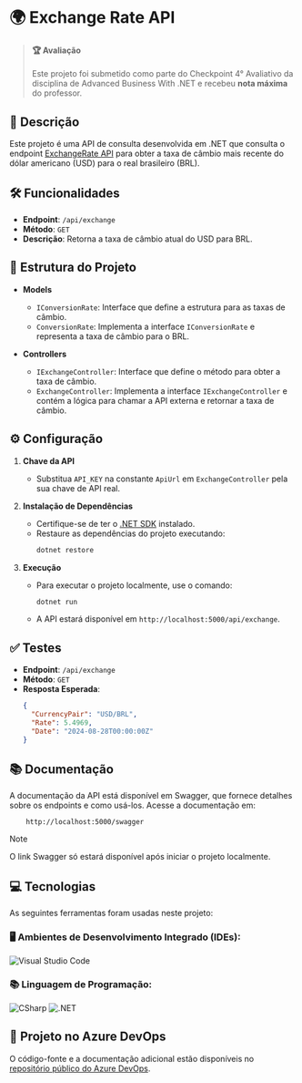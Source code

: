 # 🌍 Exchange Rate API

> #### 🏆 Avaliação
> Este projeto foi submetido como parte do Checkpoint 4° Avaliativo da disciplina de Advanced Business With .NET e recebeu **nota máxima** do professor.


## 📜 Descrição

Este projeto é uma API de consulta desenvolvida em .NET que consulta o endpoint [ExchangeRate API](https://v6.exchangerate-api.com) para obter a taxa de câmbio mais recente do dólar americano (USD) para o real brasileiro (BRL).

## 🛠️ Funcionalidades

- **Endpoint**: `/api/exchange`
- **Método**: `GET`
- **Descrição**: Retorna a taxa de câmbio atual do USD para BRL.

## 📂 Estrutura do Projeto

- **Models**
  - `IConversionRate`: Interface que define a estrutura para as taxas de câmbio.
  - `ConversionRate`: Implementa a interface `IConversionRate` e representa a taxa de câmbio para o BRL.

- **Controllers**
  - `IExchangeController`: Interface que define o método para obter a taxa de câmbio.
  - `ExchangeController`: Implementa a interface `IExchangeController` e contém a lógica para chamar a API externa e retornar a taxa de câmbio.


## ⚙️ Configuração

1. **Chave da API**
   - Substitua `API_KEY` na constante `ApiUrl` em `ExchangeController` pela sua chave de API real.

2. **Instalação de Dependências**
   - Certifique-se de ter o [.NET SDK](https://dotnet.microsoft.com/download) instalado.
   - Restaure as dependências do projeto executando:
     ```bash
     dotnet restore
     ```

3. **Execução**
   - Para executar o projeto localmente, use o comando:
     ```bash
     dotnet run
     ```
   - A API estará disponível em `http://localhost:5000/api/exchange`.

## ✅ Testes

- **Endpoint**: `/api/exchange`
- **Método**: `GET`
- **Resposta Esperada**:
  ```json
  {
    "CurrencyPair": "USD/BRL",
    "Rate": 5.4969,
    "Date": "2024-08-28T00:00:00Z"
  }
  ```

## 📚 Documentação

A documentação da API está disponível em Swagger, que fornece detalhes sobre os endpoints e como usá-los. Acesse a documentação em:
```https
    http://localhost:5000/swagger
```

> [!NOTE]
> O link Swagger só estará disponível após iniciar o projeto localmente.

## 💻 Tecnologias

As seguintes ferramentas foram usadas neste projeto:

### 🖥️ Ambientes de Desenvolvimento Integrado (IDEs):
![Visual Studio Code](https://img.shields.io/badge/Visual%20Studio%20Code-0078d7.svg?style=for-the-badge&logo=visual-studio-code&logoColor=white)


### 📚 Linguagem de Programação:
![CSharp](https://img.shields.io/badge/CSharp-4CAF50?style=for-the-badge&logo=csharp&logoColor=white)
![.NET](https://img.shields.io/badge/.NET-512BD4?style=for-the-badge&logo=.net&logoColor=white)

## 🔗 Projeto no Azure DevOps

O código-fonte e a documentação adicional estão disponíveis no [repositório público do Azure DevOps](https://dev.azure.com/lalahaylou/exchange-rate-api).
